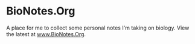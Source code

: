 # BioNotes.Org

A place for me to collect some personal notes I'm taking on biology. View the latest at www.BioNotes.Org.
